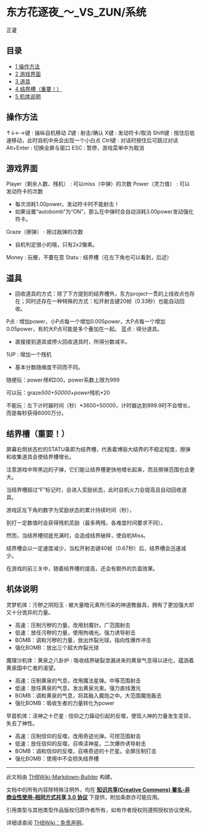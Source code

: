 # 东方花逐夜_～_VS_ZUN/系统

<!-- source html: G:\repos\THBWiki-Markdown-Builder\THBWikiMarkdown\Temp\main\2\2e\ns0%3A%E4%B8%9C%E6%96%B9%E8%8A%B1%E9%80%90%E5%A4%9C_%EF%BD%9E_VS_ZUN%2F%E7%B3%BB%E7%BB%9F.html -->

正灌

## 目录

- [1 操作方法](#操作方法)
- [2 游戏界面](#游戏界面)
- [3 道具](#道具)
- [4 结界槽（重要！）](#结界槽（重要！）)
- [5 机体说明](#机体说明)




## 操作方法
↑↓←→键
: 操纵自机移动
Z键
: 射击/确认
X键
: 发动符卡/取消
Shift键
: 按住后低速移动，此时自机中央会出现一个小白点
Ctrl键
: 对话时按住后可跳过对话
Alt+Enter
: 切换全屏与窗口
ESC
: 暂停，游戏菜单中为取消  


## 游戏界面
Player（剩余人数、残机）
: 可以miss（中弹）的次数
Power（灵力值）
: 可以发动符卡的次数

- 每次消耗1.00power。发动符卡时不能射击！
- 如果设置“autobomb”为“ON”，那么在中弹时会自动消耗3.00power发动强化符卡。

Graze（擦弹）
: 擦过敌弹的次数

- 自机判定很小的哦，只有2x2像素。

Money
: 玩梗，不要在意
Statu
: 结界槽（在左下角也可以看到，后述）

## 道具
- 回收道具的方式：除了下方提到的结界槽外，东方project一贯的上线收点也存在；同时还存在一种特殊的方式：松开射击键20帧（0.33秒）也能自动回收。

P点
: 增加power，小P点每一个增加0.005power，大P点每一个增加0.05power，有的大P点可能是多个叠加在一起。
蓝点
: 得分道具。

- 直接接到道具或停火回收道具时，所得分数减半。

1UP
: 增加一个残机  


  
  

  

- 基本分数随难度不同而不同。  


  
随便玩：power*残机*200，power系数上限为999  

可以玩：graze*500+50000+power*残机*20  

不能玩：左下计时器时间（秒）*3600+50000，计时器达到999.9时不会增长，而是每秒获得6000万分。
  

## 结界槽（重要！）
[](./文件-东方花逐夜系统说明.jpg.md)
  
屏幕右侧状态栏的STATU条即为结界槽，代表着博丽大结界的不稳定程度，擦弹和收集道具会使结界槽增长。  

注意游戏中带黑边的子弹，它们能让结界槽更快地增长起来，而且擦弹范围也会更大。  

  

当结界槽超过“F”标记时，会进入奖励状态，此时自机火力会提高且自动回收道具。  

游戏区左下角的数字为奖励状态的累计持续时间（秒），  

到打一定数值时会获得残机奖励（最多两残，各难度时间要求不同）。  

  

然而，当结界槽彻底充满时，会造成结界破碎，使自机Miss。  

  

结界槽会以一定速度减少，当松开射击键40帧（0.67秒）后，结界槽会迅速减少。  

在游戏的前三关中，随着结界槽的提高，还会有额外的负面效果。
  

## 机体说明
灵梦机体：污秽之阴阳玉
: 被大量暗元素所污染的神道教器具，拥有了更加强大却又十分诡异的力量。  


- 高速：压制污秽的力量，改用封魔针。广范围射击
- 低速：放任污秽的力量，使用拘魂光。强力诱导射击
- BOMB：调和污秽的力量，放出炸裂光球。指向性爆炸冲击
- 强化BOMB：放出三个超大炸裂光球

  
  

  

魔理沙机体：黄泉之八卦炉
: 吸收结界破裂泄漏进来的黄泉气息得以进化，蕴涵着黄泉国中亡者的渴望。  


- 高速：压制黄泉的气息，改用魔法星弹。中等范围射击
- 低速：放任黄泉的气息，发出黄泉光束。强力直线激光
- BOMB：调和黄泉的气息，将其融入魔炮之中。大范围魔炮轰击
- 强化BOMB：吸收生者的力量转化为power

  
  

  

早苗机体：渎神之十芒星
: 信仰之力躁动引起的反噬，使现人神的力量发生变异，失去了神性。  


- 高速：压制信仰的反噬，改用奇迹光弹。可控范围射击
- 低速：放任信仰的反噬，召唤渎神星。二次爆炸诱导射击
- BOMB：调和信仰的反噬，召唤奇迹的十芒星。全屏压制打击
- 强化BOMB：使用中不会损失结界槽





---

此文档由 [THBWiki-Markdown-Builder](https://github.com/Delsin-Yu/THBWiki-Markdown-Builder) 构建。

文档中的所有内容除特殊注明外，均在 [**知识共享(Creative Commons) 署名-非商业性使用-相同方式共享 3.0 协议**](https://creativecommons.org/licenses/by-sa/3.0/deed.zh-hans) 下提供，附加条款亦可能应用。

引用类型与其他类型作品版权归原作者所有，如有作者授权则遵照授权协议使用。

详细请查阅 [THBWiki：免责声明](https://thbwiki.cc/THBWiki:%E5%85%8D%E8%B4%A3%E5%A3%B0%E6%98%8E)。

